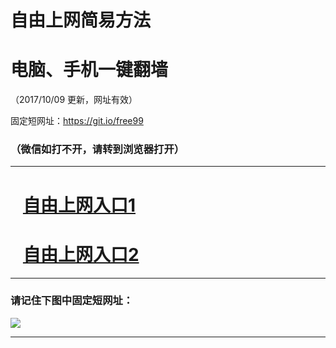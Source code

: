 ﻿# 自由上网简易方法

# 电脑、手机一键翻墙

（2017/10/09 更新，网址有效）

固定短网址：https://git.io/free99

### （微信如打不开，请转到浏览器打开）


***





# &nbsp;&nbsp; <a href="http://ft534723683.fwq-tz-1001.info/fwqtz01.html?t=100900122543 " target="_blank">自由上网入口1</a>
# &nbsp;&nbsp; <a href="http://ft2857313732.fwq-tz-1002.info/fwqtz02.html?t=100900124041 " target="_blank">自由上网入口2</a>
***

### 请记住下图中固定短网址：

<img src="https://s3-us-west-2.amazonaws.com/fwq-1001/yjfq-20170905okok.png" /> 


***

